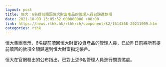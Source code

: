 ```yaml
---
layout: post
title: 恒大：6名提前贖回恒大財富產品的管理人員已歸還款項
date: 2021-10-09 13:05:52.000000000 +08:00
link: https://news.rthk.hk/rthk/ch/component/k2/1614368-20211009.htm
categories: rthk
---
```


恒大集團表示，6名提前贖回恒大財富投資產品的管理人員，已於昨日前將所有提前贖回的款項全額歸還到恒大財富指定帳戶。

恒大在官網發出的公布指出，已對上述6名管理人員進行問責懲處。
